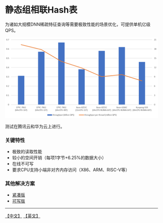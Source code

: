 # 静态组相联Hash表
为诸如大规模DNN稀疏特征查询等需要极致性能的场景优化，可提供单机亿级QPS。

![](throughput.png)

测试在腾讯云和华为云上进行。

### 关键特性
* 极致的读取性能
* 较小的空间开销（每项1字节+6.25%的数据大小）
* 在线不可写
* 要求CPU支持小端非对齐内存访问（X86、ARM、RISC-V等）

### 其他解决方案
* [紧凑版](https://github.com/PeterRK/fastCHD)
* [可写版](https://github.com/PeterRK/estuary)

---
[【中文】](README-CN.md) [【英文】](README.md)
